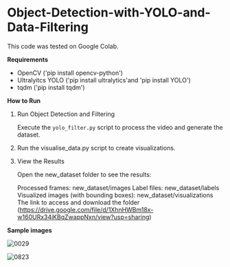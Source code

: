 # Object-Detection-with-YOLO-and-Data-Filtering

This code was tested on Google Colab.

**Requirements**
- OpenCV ('pip install opencv-python')
- Ultralyitcs YOLO ('pip install ultralytics'and 'pip install YOLO')
- tqdm ('pip install tqdm')

**How to Run**

1. Run Object Detection and Filtering

   Execute the `yolo_filter.py` script to process the video and generate the dataset.

2. Run the visualise_data.py script to create visualizations.
3. View the Results

   Open the new_dataset folder to see the results:

   Processed frames: new_dataset/images
   Label files: new_dataset/labels
   Visualized images (with bounding boxes): new_dataset/visualizations
   The link to access and download the folder (https://drive.google.com/file/d/1XhnHWBm18x-w160URx34iKBqZwappNxn/view?usp=sharing)

**Sample images**

![0029](https://github.com/user-attachments/assets/579612f4-cf21-4408-8e06-4206bf0a6f11)


![0823](https://github.com/user-attachments/assets/3d4baad7-7ccb-4e8a-b3b6-3e3728b4a8b9)



